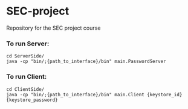 # SEC-project
Repository for the SEC project course

### To run Server:
```
cd ServerSide/
java -cp "bin/;{path_to_interface}/bin" main.PasswordServer
```

### To run Client:
```
cd ClientSide/
java -cp "bin/;{path_to_interface}/bin" main.Client {keystore_id} {keystore_password}
```
